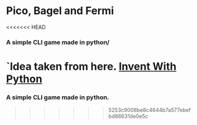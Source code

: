 # Pico, Bagel and Fermi
<<<<<<< HEAD
 ### A simple CLI game made in python/

`Idea taken from here. [Invent With Python](https://inventwithpython.com/chapter11.html)
=======
 ### A simple CLI game made in python.
>>>>>>> 5253c9008be8c4644b7a577ebefbd86631de0e5c
